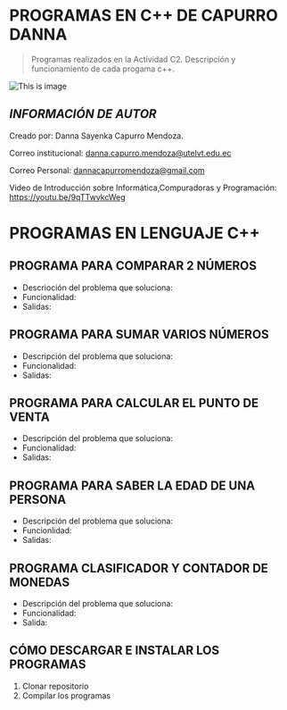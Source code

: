# PROGRAMAS EN C++ DE CAPURRO DANNA 

>Programas realizados en la Actividad C2. Descripción y funcionamiento de cada progama c++.

![This is image](https://user-images.githubusercontent.com/101121335/169905442-4f52be26-5fe8-4503-ae45-aec1e450e4c1.png)


## ***INFORMACIÓN DE AUTOR***                                                       
Creado por: Danna Sayenka Capurro Mendoza.                               

Correo institucional: danna.capurro.mendoza@utelvt.edu.ec

Correo Personal: dannacapurromendoza@gmail.com

Video de Introducción sobre Informática,Compuradoras y Programación: https://youtu.be/9qTTwykcWeg  

# **PROGRAMAS EN LENGUAJE C++**

## **PROGRAMA PARA COMPARAR 2 NÚMEROS**
- Descrioción del problema que soluciona:
- Funcionalidad:
- Salidas: 

## **PROGRAMA PARA SUMAR VARIOS NÚMEROS**
- Descripción del problema que soluciona:
- Funcionalidad:
- Salidas: 

## **PROGRAMA PARA CALCULAR EL PUNTO DE VENTA**
- Descripción del problema que soluciona:
- Funcionalidad:
- Salidas:

## **PROGRAMA PARA SABER LA EDAD DE UNA PERSONA**
- Descripción del problema que soluciona:
- Funcionlidad:
- Salidas:

## **PROGRAMA CLASIFICADOR Y CONTADOR DE MONEDAS**
- Descripción del problema que soluciona:
- Funcionalidad:
- Salida: 

## **CÓMO DESCARGAR E INSTALAR LOS PROGRAMAS**
1. Clonar repositorio
2. Compilar los programas
